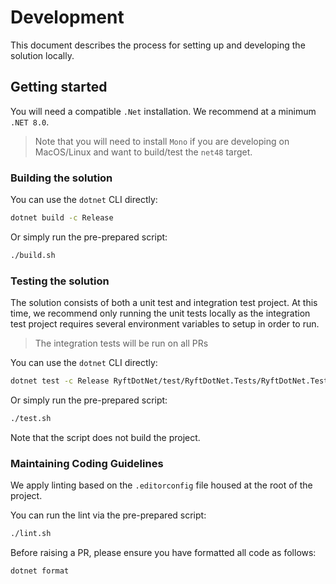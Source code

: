 # Development

This document describes the process for setting up and developing the solution locally.

## Getting started

You will need a compatible `.Net` installation. We recommend at a minimum `.NET 8.0`.

> Note that you will need to install `Mono` if you are developing on MacOS/Linux and want to build/test
> the `net48` target.

### Building the solution

You can use the `dotnet` CLI directly:

```bash
dotnet build -c Release
```

Or simply run the pre-prepared script:
```bash
./build.sh
```

### Testing the solution

The solution consists of both a unit test and integration test project.
At this time, we recommend only running the unit tests locally as the integration test project requires several
environment variables to setup in order to run.

 > The integration tests will be run on all PRs

You can use the `dotnet` CLI directly:

```bash
dotnet test -c Release RyftDotNet/test/RyftDotNet.Tests/RyftDotNet.Tests.csproj
```

Or simply run the pre-prepared script:
```bash
./test.sh
```

Note that the script does not build the project.

### Maintaining Coding Guidelines

We apply linting based on the `.editorconfig` file housed at the root of the project.

You can run the lint via the pre-prepared script:

```bash
./lint.sh
```

Before raising a PR, please ensure you have formatted all code as follows:

```bash
dotnet format
```
